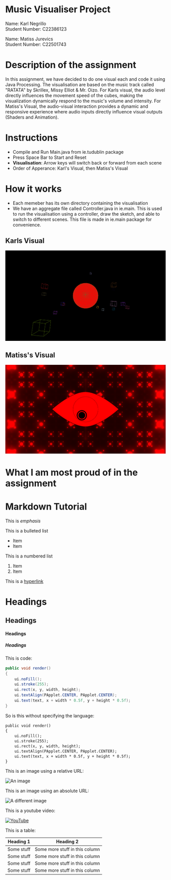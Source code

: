 # Music Visualiser Project

Name: Karl Negrillo  
Student Number: C22386123

Name: Matiss Jurevics  
Student Number: C22501743

# Description of the assignment
In this assignment, we have decided to do one visual each and code it using Java Processing. The visualisation are based on the music track
called "RATATA" by Skrillex, Missy Elliot & Mr. Oizo. For Karls visual, the audio level directly influences the movement speed of the cubes, making the visualization dynamically respond to the music's volume and intensity. For Matiss's Visual, the audio-visual interaction provides a dynamic and responsive experience where audio inputs directly influence visual outputs (Shaders and Animation). 

# Instructions
- Compile and Run Main.java from ie.tudublin package
- Press Space Bar to Start and Reset
- **Visualisation**: Arrow keys will switch back or forward from each scene
- Order of Apperance: Karl's Visual, then Matiss's Visual

# How it works
- Each memeber has its own directory containing the visualisation
- We have an aggregate file called Controller.java in ie.main. This is used to run the visualisation using a controller, draw the sketch, 
and able to switch to different scenes. This file is made in ie.main package for convenience.

## Karls Visual
![An image](images/karlsvisual.png)

## Matiss's Visual
![An image](images/matissvisual.png)

# What I am most proud of in the assignment

# Markdown Tutorial

This is *emphasis*

This is a bulleted list

- Item
- Item

This is a numbered list

1. Item
1. Item

This is a [hyperlink](http://bryanduggan.org)

# Headings
## Headings
#### Headings
##### Headings

This is code:

```Java
public void render()
{
	ui.noFill();
	ui.stroke(255);
	ui.rect(x, y, width, height);
	ui.textAlign(PApplet.CENTER, PApplet.CENTER);
	ui.text(text, x + width * 0.5f, y + height * 0.5f);
}
```

So is this without specifying the language:

```
public void render()
{
	ui.noFill();
	ui.stroke(255);
	ui.rect(x, y, width, height);
	ui.textAlign(PApplet.CENTER, PApplet.CENTER);
	ui.text(text, x + width * 0.5f, y + height * 0.5f);
}
```

This is an image using a relative URL:

![An image](images/p8.png)

This is an image using an absolute URL:

![A different image](https://bryanduggandotorg.files.wordpress.com/2019/02/infinite-forms-00045.png?w=595&h=&zoom=2)

This is a youtube video:

[![YouTube](http://img.youtube.com/vi/J2kHSSFA4NU/0.jpg)](https://www.youtube.com/watch?v=J2kHSSFA4NU)

This is a table:

| Heading 1 | Heading 2 |
|-----------|-----------|
|Some stuff | Some more stuff in this column |
|Some stuff | Some more stuff in this column |
|Some stuff | Some more stuff in this column |
|Some stuff | Some more stuff in this column |


